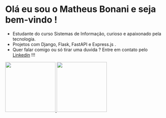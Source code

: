 #  Olá eu sou o Matheus Bonani e seja bem-vindo !

- Estudante do curso Sistemas de Informação, curioso e apaixonado pela tecnologia.<br>
- Projetos com Django, Flask, FastAPI e Express.js .<br>
- Quer falar comigo ou só tirar uma duvida ? Entre em contato pelo <a href="https://www.linkedin.com/in/matheus-bonani">Linkedin</a> !!!

 
 <div style="display: "flex" ">
  <a href="https://github.com/victorsouza19">
  <img height="160em" src="https://github-readme-stats.vercel.app/api?username=matbonani&show_icons=true&theme=onedark"/>
  <img height="160em" src="https://github-readme-stats.vercel.app/api/top-langs/?username=matbonani&layout=compact&theme=onedark&hide=procfile"/>
</div>

                                                                                                                                 
 
              

